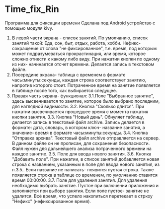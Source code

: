 # Time_fix_Rin
Программа для фиксации времени
Сделана под Android устройство с помощью модуля kivy.

1. В левой части экрана - список занятий. По умолчанию, список занятий такой:
Еда, сон, быт, отдых, работа, хобби. Нефикс- сокращение от слова "не фиксированное", т.е. время, под которым может подразумеваться прокрастинация, или время, которое сложно отнести к какому либо виду.
При нажатии кнопки по одному из них- начинается отсчет времени. Делается запись в текстовом файле.
2. Посередине экрана- таблица с временем в формате часы:минуты:секунды, каждая строка соответствует занятию, напротив которого стоит. 
Потраченное время на занятие появляется в таблице после того, как выбирается следущее. 
3. Правая часть экрана- функционал:
3.1.Поле "Выбранное занятие", здесь высвечивается то занятие, которое было выбрано последним, для наглядной видимости.
3.2. Кнопка "Сколько длится". При нажатии высвечивается прошедшее время с момента нажатия кнопки занятия.
3.3. Кнопка "Новый день". Обнуляет таблицу, делается запись в текстовый файл archive. 
Запись делается в формате: дата, словарь, в котором ключ- название занятия, а значение- время в формате часы:минуты:секунды. 
3.4. Кнопка "Отправка архива". Текстовый файл archive отправляется на сервер. В данном файле он не прописан, для сохранения безопасности. 
Файл нужен для дальнейшего анализа потраченного времени на каждое занятие.
3.5. Поле для ввода нового занятия. 
3.6. Кнопка "Добавить поле". При нажатии, в список занятий добавляется новая строка с названием, указанным в поле для ввода нового занятия, из п.3.5.. 
Если название не написать- появится пустая строка.
Также появляется строка в таблице со временем, по умолчанию ставится время 00:00:00.
3.7. Поле для удаления занятия. Для удаления необходимо выбрать занятие. Пустое при включении приложения и заполняется при выборе занятия. Если поле пустое- занятие не удалится.
Всё время, что успело накопиться перетекает в стркоу "Нефикс" (нефиксированное время).

